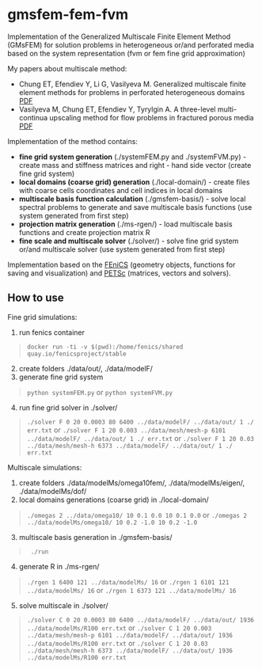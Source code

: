 # gmsfem-fem-fvm
Implementation of the Generalized Multiscale Finite Element Method (GMsFEM) for solution problems in heterogeneous or/and perforated media based on the system representation (fvm or fem fine grid approximation)

My papers about multiscale method:

* Chung ET, Efendiev Y, Li G, Vasilyeva M. Generalized multiscale finite element methods for problems in perforated heterogeneous domains [PDF](https://arxiv.org/abs/1501.03536)
* Vasilyeva M, Chung ET, Efendiev Y, Tyrylgin A. A three-level multi-continua upscaling method for flow problems in fractured porous media [PDF](https://arxiv.org/abs/1810.01581)

Implementation of the method contains:

* **fine grid system generation** (./systemFEM.py and ./systemFVM.py) - create mass and stiffness matrices and right - hand side vector (create fine grid system)
* **local domains (coarse grid) generation** (./local-domain/) - create files with coarse cells coordinates and cell indices in local domains
* **multiscale basis function calculation** (./gmsfem-basis/) - solve local spectral problems to generate and save multiscale basis functions (use system generated from first step)
* **projection matrix generation** (./ms-rgen/) - load multiscale basis functions and create projection matrix R
* **fine scale and multiscale solver** (./solver/) - solve fine grid system or/and multiscale solver (use system generated from first step)

Implementation based on the [FEniCS](https://fenicsproject.org) (geometry objects, functions for saving and visualization) and [PETSc](https://www.mcs.anl.gov/petsc/) (matrices, vectors and solvers).

## How to use

Fine grid simulations:
1. run fenics container
  > ```docker run -ti -v $(pwd):/home/fenics/shared quay.io/fenicsproject/stable```
2. create folders ./data/out/, ./data/modelF/
3. generate fine grid system 
  > ```python systemFEM.py```
  or 
  > ```python systemFVM.py```
4. run fine grid solver in ./solver/
  > ```./solver F 0 20 0.0003 80 6400 ../data/modelF/ ../data/out/ 1 ./ err.txt```
  or
  > ```./solver F 1 20 0.003 ../data/mesh/mesh-p 6101 ../data/modelF/ ../data/out/ 1 ./ err.txt```
  or
  > ```./solver F 1 20 0.03 ../data/mesh/mesh-h 6373 ../data/modelF/ ../data/out/ 1 ./ err.txt```

Multiscale simulations:
1. create folders ./data/modelMs/omega10fem/, ./data/modelMs/eigen/, ./data/modelMs/dof/
2. local domains generations (coarse grid) in ./local-domain/
  > ```./omegas 2 ../data/omega10/ 10 0.1 0.0 10 0.1 0.0```
  or
  > ```./omegas 2 ../data/modelMs/omega10/ 10 0.2 -1.0 10 0.2 -1.0```
3. multiscale basis generation in ./gmsfem-basis/
  > ``` ./run```
4. generate R in ./ms-rgen/
  > ```./rgen 1 6400 121 ../data/modelMs/ 16```
  or
  > ```./rgen 1 6101 121 ../data/modelMs/ 16```
  or 
  > ```./rgen 1 6373 121 ../data/modelMs/ 16```
5. solve multiscale in ./solver/
  > ```./solver C 0 20 0.0003 80 6400 ../data/modelF/ ../data/out/ 1936 ../data/modelMs/R100 err.txt```
  or
  > ```./solver C 1 20 0.003 ../data/mesh/mesh-p 6101 ../data/modelF/ ../data/out/ 1936 ../data/modelMs/R100 err.txt```
  or
  > ```./solver C 1 20 0.03 ../data/mesh/mesh-h 6373 ../data/modelF/ ../data/out/ 1936 ../data/modelMs/R100 err.txt```
  
